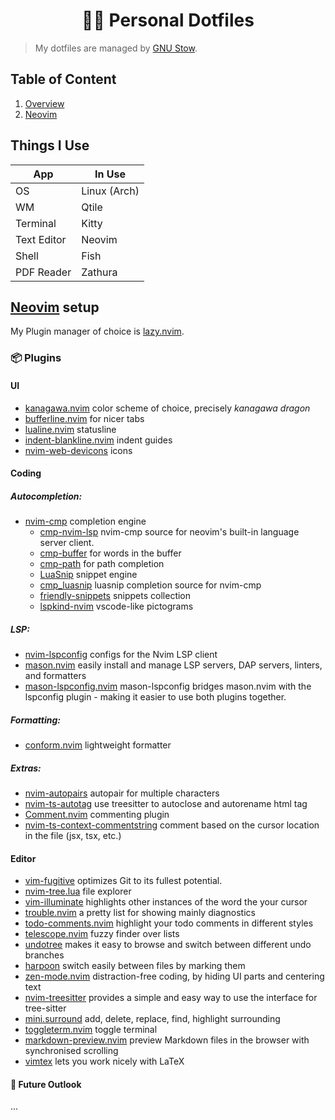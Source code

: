 <h1 align=center>🧑‍💻️ Personal Dotfiles</h1>

> My dotfiles are managed by [GNU Stow](https://www.gnu.org/software/stow/).

## Table of Content

1. [Overview](#overview)
2. [Neovim](#neovim)

## Things I Use <a name="overview"></a>
| App   | In Use    |
|--------------- | --------------- |
| OS   | Linux (Arch)   |
| WM   | Qtile   |
| Terminal   | Kitty   |
| Text Editor   | Neovim   |
| Shell   | Fish   |
| PDF Reader   |  Zathura  |


## [Neovim](./config/nvim/.config/nvim/)  setup <a name="neovim"></a>
My Plugin manager of choice is [lazy.nvim](https://github.com/folke/lazy.nvim).
### 📦 Plugins
#### UI
- [kanagawa.nvim](https://github.com/rebelot/kanagawa.nvim) color scheme of
choice, precisely *kanagawa dragon*
- [bufferline.nvim](https://github.com/akinsho/bufferline.nvim) for nicer tabs
- [lualine.nvim](https://github.com/nvim-lualine/lualine.nvim) statusline
- [indent-blankline.nvim](https://github.com/lukas-reineke/indent-blankline.nvim)
indent guides
- [nvim-web-devicons](https://github.com/nvim-tree/nvim-web-devicons) icons

#### Coding
##### Autocompletion:
- [nvim-cmp](https://github.com/hrsh7th/nvim-cmp) completion engine
    - [cmp-nvim-lsp](https://github.com/hrsh7th/cmp-nvim-lsp)
    nvim-cmp source for neovim's built-in language server client.
    - [cmp-buffer](https://github.com/hrsh7th/cmp-buffer) for words in the buffer
    - [cmp-path](https://github.com/hrsh7th/cmp-path) for path completion
    - [LuaSnip](https://github.com/L3MON4D3/LuaSnip) snippet engine 
    - [cmp_luasnip](https://github.com/saadparwaiz1/cmp_luasnip) luasnip completion source for nvim-cmp
    - [friendly-snippets](https://github.com/rafamadriz/friendly-snippets) snippets collection
    - [lspkind-nvim](https://github.com/onsails/lspkind.nvim) vscode-like pictograms

##### LSP:
- [nvim-lspconfig](https://github.com/neovim/nvim-lspconfig)
configs for the Nvim LSP client
- [mason.nvim](https://github.com/williamboman/mason.nvim)
easily install and manage LSP servers, DAP servers, linters, and formatters
- [mason-lspconfig.nvim](https://github.com/williamboman/mason-lspconfig.nvim)
mason-lspconfig bridges mason.nvim with the lspconfig plugin - making it easier to use both plugins together.

##### Formatting:
- [conform.nvim](https://github.com/stevearc/conform.nvim)
lightweight formatter

##### Extras:
- [nvim-autopairs](https://github.com/windwp/nvim-autopairs?tab=readme-ov-file)
autopair for multiple characters
- [nvim-ts-autotag](https://github.com/windwp/nvim-ts-autotag)
use treesitter to autoclose and autorename html tag
- [Comment.nvim](https://github.com/numToStr/Comment.nvim) commenting plugin
- [nvim-ts-context-commentstring](https://github.com/JoosepAlviste/nvim-ts-context-commentstring)
comment based on the cursor location in the file (jsx, tsx, etc.)


#### Editor
- [vim-fugitive](https://github.com/tpope/vim-fugitive)
optimizes Git to its fullest potential.
- [nvim-tree.lua](https://github.com/nvim-tree/nvim-tree.lua) file explorer
- [vim-illuminate](https://github.com/RRethy/vim-illuminate) 
highlights other instances of the word the your cursor
- [trouble.nvim](https://github.com/folke/trouble.nvim) 
a pretty list for showing mainly diagnostics
- [todo-comments.nvim](https://github.com/folke/todo-comments.nvim)
highlight your todo comments in different styles
- [telescope.nvim](https://github.com/nvim-telescope/telescope.nvim) fuzzy finder over lists
- [undotree](https://github.com/mbbill/undotree)
makes it easy to browse and switch between different undo branches
- [harpoon](https://github.com/ThePrimeagen/harpoon)
switch easily between files by marking them
- [zen-mode.nvim](https://github.com/folke/zen-mode.nvim) 
distraction-free coding, by hiding UI parts and centering text
- [nvim-treesitter](https://github.com/nvim-treesitter/nvim-treesitter)
provides a simple and easy way to use the interface for tree-sitter
- [mini.surround](https://github.com/echasnovski/mini.surround)
add, delete, replace, find, highlight surrounding
- [toggleterm.nvim](https://github.com/akinsho/toggleterm.nvim)
toggle terminal
- [markdown-preview.nvim](https://github.com/iamcco/markdown-preview.nvim)
preview Markdown files in the browser with synchronised scrolling
- [vimtex](https://github.com/lervag/vimtex) lets you work nicely with LaTeX


####  🌠 Future Outlook
...

